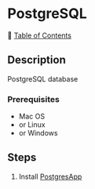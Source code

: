 # PostgreSQL

📁 [Table of Contents](README.md#toc)

## Description

PostgreSQL database

### Prerequisites

- Mac OS
- or Linux
- or Windows

## Steps

1. Install [PostgresApp](https://postgresapp.com)
